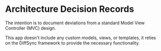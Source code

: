# Architecture Decision Records

The intention is to document deviations from a standard Model View Controller (MVC) design.

This app doesn't include any custom models, views, or templates, it relies on the DiffSync framework to provide the necessary functionality.
